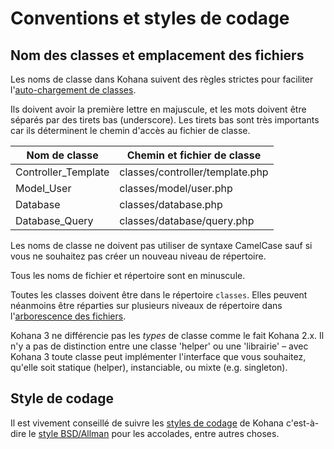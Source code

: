 # Conventions et styles de codage

## Nom des classes et emplacement des fichiers

Les noms de classe dans Kohana suivent des règles strictes pour faciliter l'[auto-chargement de classes](about.autoloading).

Ils doivent avoir la première lettre en majuscule, et les mots doivent être séparés par des tirets bas (underscore). Les tirets bas sont très importants car ils déterminent le chemin d'accès au fichier de classe.

Nom de classe         | Chemin et fichier de classe
----------------------|-------------------------------
Controller_Template   | classes/controller/template.php
Model_User            | classes/model/user.php
Database              | classes/database.php
Database_Query        | classes/database/query.php

Les noms de classe ne doivent pas utiliser de syntaxe CamelCase sauf si vous ne souhaitez pas créer un nouveau niveau de répertoire.

Tous les noms de fichier et répertoire sont en minuscule.

Toutes les classes doivent être dans le répertoire `classes`. Elles peuvent néanmoins être réparties sur plusieurs niveaux de répertoire dans l'[arborescence des fichiers](about.filesystem).

Kohana 3 ne différencie pas les *types* de classe comme le fait Kohana 2.x. Il n'y a pas de distinction entre une classe 'helper' ou une 'librairie' – avec Kohana 3 toute classe peut implémenter l'interface que vous souhaitez, qu'elle soit statique (helper), instanciable, ou mixte (e.g. singleton).

## Style de codage

Il est vivement conseillé de suivre les [styles de codage](http://dev.kohanaphp.com/wiki/kohana2/CodingStyle) de Kohana c'est-à-dire le [style BSD/Allman](http://en.wikipedia.org/wiki/Indent_style#BSD.2FAllman_style) pour les accolades, entre autres choses.
